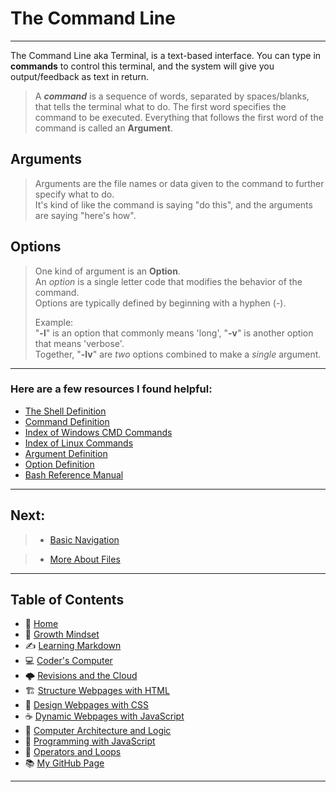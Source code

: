 # The Command Line

_____

The Command Line aka Terminal, is a text-based interface. You can type in **commands** to control this terminal, and the system will give you output/feedback as text in return. 

> A ***command*** is a sequence of words, separated by spaces/blanks, that tells the terminal what to do. The first word specifies the command to be executed. Everything that follows the first word of the command is called an **Argument**.
 
## Arguments 

> Arguments are the file names or data given to the command to further specify what to do. <br>
It's kind of like the command is saying "do this", and the arguments are saying "here's how". 

## Options 

> One kind of argument is an **Option**. <br>
> An *option* is a single letter code that modifies the behavior of the command. <br>
> Options are typically defined by beginning with a hyphen (-). <br>
>
> Example: <br>
>    "**-l**" is an option that commonly means 'long', "**-v**" is another option that means 'verbose'. <br>
>  Together, "**-lv**" are *two* options combined to make a *single* argument.

_____

### Here are a few resources I found helpful: 

* [The Shell Definition](http://www.linfo.org/shell.html)
* [Command Definition](http://www.linfo.org/command.html)
* [Index of Windows CMD Commands](https://ss64.com/nt/)
* [Index of Linux Commands](https://ss64.com/bash/)
* [Argument Definition](http://www.linfo.org/argument.html)
* [Option Definition](http://www.linfo.org/option.html)
* [Bash Reference Manual](https://www.gnu.org/software/bash/manual/bash.html)

_____

## Next: 
  
> * [Basic Navigation](/basicnavigation.md)
  
> * [More About Files](/moreaboutfiles.md)

_____
 
## **Table of Contents**
- 🏡 [Home](/README.md)
- 💭 [Growth Mindset](/growthmindset.md)
- ✍️ [Learning Markdown](/learningmarkdown.md)
- 💻 [Coder's Computer](/coderscomputer.md)
- 🌩️ [Revisions and the Cloud](/revisionscloud.md)
- 🏗️ [Structure Webpages with HTML](/.md)
- 🎨 [Design Webpages with CSS](/.md)
- ☕ [Dynamic Webpages with JavaScript](/.md)
- 🧮 [Computer Architecture and Logic](/.md)
- 🌵 [Programming with JavaScript](/.md)
- 🤖 [Operators and Loops](/.md)
- 📚 [My GitHub Page](https://github.com/mistidinzy)
_____
